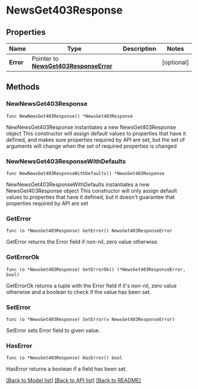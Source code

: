 # NewsGet403Response

## Properties

Name | Type | Description | Notes
------------ | ------------- | ------------- | -------------
**Error** | Pointer to [**NewsGet403ResponseError**](NewsGet403ResponseError.md) |  | [optional] 

## Methods

### NewNewsGet403Response

`func NewNewsGet403Response() *NewsGet403Response`

NewNewsGet403Response instantiates a new NewsGet403Response object
This constructor will assign default values to properties that have it defined,
and makes sure properties required by API are set, but the set of arguments
will change when the set of required properties is changed

### NewNewsGet403ResponseWithDefaults

`func NewNewsGet403ResponseWithDefaults() *NewsGet403Response`

NewNewsGet403ResponseWithDefaults instantiates a new NewsGet403Response object
This constructor will only assign default values to properties that have it defined,
but it doesn't guarantee that properties required by API are set

### GetError

`func (o *NewsGet403Response) GetError() NewsGet403ResponseError`

GetError returns the Error field if non-nil, zero value otherwise.

### GetErrorOk

`func (o *NewsGet403Response) GetErrorOk() (*NewsGet403ResponseError, bool)`

GetErrorOk returns a tuple with the Error field if it's non-nil, zero value otherwise
and a boolean to check if the value has been set.

### SetError

`func (o *NewsGet403Response) SetError(v NewsGet403ResponseError)`

SetError sets Error field to given value.

### HasError

`func (o *NewsGet403Response) HasError() bool`

HasError returns a boolean if a field has been set.


[[Back to Model list]](../README.md#documentation-for-models) [[Back to API list]](../README.md#documentation-for-api-endpoints) [[Back to README]](../README.md)


